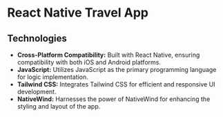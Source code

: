 # React Native Travel App

## Technologies

- **Cross-Platform Compatibility:** Built with React Native, ensuring compatibility with both iOS and Android platforms.
- **JavaScript:** Utilizes JavaScript as the primary programming language for logic implementation.
- **Tailwind CSS:** Integrates Tailwind CSS for efficient and responsive UI development.
- **NativeWind:** Harnesses the power of NativeWind for enhancing the styling and layout of the app.

